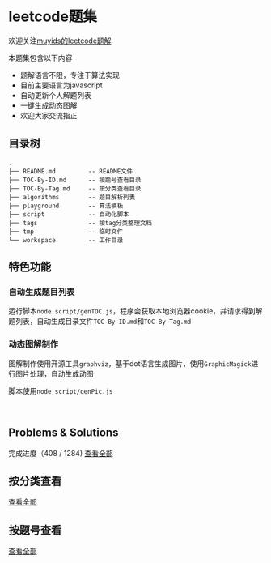 # leetcode题集

欢迎关注[muyids的leetcode题解](https://github.com/muyids/leetcode)

本题集包含以下内容

- 题解语言不限，专注于算法实现
- 目前主要语言为javascript
- 自动更新个人解题列表
- 一键生成动态图解
- 欢迎大家交流指正

## 目录树

```tree
.
├── README.md         -- README文件
├── TOC-By-ID.md      -- 按题号查看目录
├── TOC-By-Tag.md     -- 按分类查看目录
├── algorithms        -- 题目解析列表
├── playground        -- 算法模板
├── script            -- 自动化脚本
├── tags              -- 按tag分类整理文档
├── tmp               -- 临时文件
└── workspace         -- 工作目录
```

## 特色功能

### 自动生成题目列表

运行脚本`node script/genTOC.js`，程序会获取本地浏览器cookie，并请求得到解题列表，自动生成目录文件`TOC-By-ID.md`和`TOC-By-Tag.md`

### 动态图解制作

图解制作使用开源工具`graphviz`，基于dot语言生成图片，使用`GraphicMagick`进行图片处理，自动生成动图

脚本使用`node script/genPic.js`

&nbsp;

## Problems & Solutions

完成进度（408 / 1284) [查看全部](./TOC-By-ID.md)

## 按分类查看

[查看全部](./TOC-By-Tag.md)

## 按题号查看

[查看全部](./TOC-By-ID.md)
